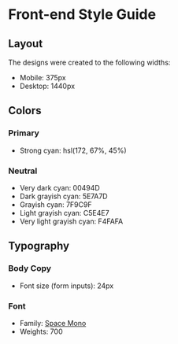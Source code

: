 # Front-end Style Guide

## Layout

The designs were created to the following widths:

- Mobile: 375px
- Desktop: 1440px

## Colors

### Primary

- Strong cyan: hsl(172, 67%, 45%)

### Neutral

- Very dark cyan: 00494D
- Dark grayish cyan: 5E7A7D
- Grayish cyan: 7F9C9F
- Light grayish cyan: C5E4E7
- Very light grayish cyan: F4FAFA

## Typography

### Body Copy

- Font size (form inputs): 24px

### Font

- Family: [Space Mono](https://fonts.google.com/specimen/Space+Mono)
- Weights: 700
